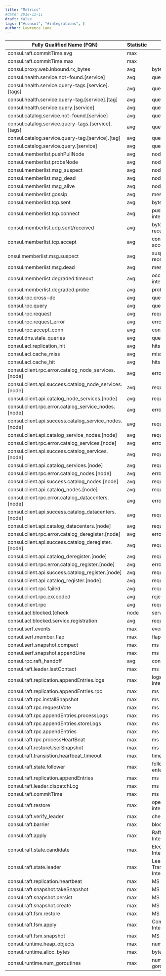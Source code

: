 ```yaml
---
title: "Metrics"
#date: 2018-12-11
draft: false
tags: ["#consul", "#integrations", ]
author: Lawrence Lane
---
```

| Fully Qualified Name (FQN)                             | Statistic | Units                                   | BASE | CORR  | Type    | Computed |
|--------------------------------------------------------|-----------|-----------------------------------------|------|-------|---------|----------|
| consul.raft.commitTime.avg                             | max       |                                         | TRUE | TRUE  | counter | yes      |
| consul.raft.commitTime.max                             | max       |                                         | TRUE | TRUE  | counter | yes      |
| consul.proxy.web.inbound.rx_bytes                      | avg       | bytes                                   | TRUE | FALSE | gauge   | no       |
| consul.health.service.not-found.[service]              | avg       | queries                                 | TRUE | FALSE | gauge   | no       |
| consul.health.service.query-tags.[service].[tags]      | avg       | queries                                 | TRUE | FALSE | gauge   | no       |
| consul.health.service.query-tag.[service].[tag]        | avg       | queries                                 | TRUE | FALSE | gauge   | no       |
| consul.health.service.query.[service]                  | avg       | queries                                 | TRUE | FALSE | gauge   | no       |
| consul.catalog.service.not-found.[service]             | avg       | queries                                 | TRUE | FALSE | gauge   | no       |
| consul.catalog.service.query-tags.[service].[tags]     | avg       | queries                                 | TRUE | FALSE | gauge   | no       |
| consul.catalog.service.query-tag.[service].[tag]       | avg       | queries                                 | TRUE | FALSE | gauge   | no       |
| consul.catalog.service.query.[service]                 | avg       | queries                                 | TRUE | FALSE | gauge   | no       |
| consul.memberlist.pushPullNode                         | avg       | nodes / Interval                        | TRUE | FALSE | gauge   | no       |
| consul.memberlist.probeNode                            | avg       | nodes / Interval                        | TRUE | FALSE | gauge   | no       |
| consul.memberlist.msg_suspect                          | avg       | nodes / Interval                        | TRUE | FALSE | gauge   | no       |
| consul.memberlist.msg_dead                             | avg       | nodes / Interval                        | TRUE | FALSE | gauge   | no       |
| consul.memberlist.msg_alive                            | avg       | nodes / Interval                        | TRUE | FALSE | gauge   | no       |
| consul.memberlist.gossip                               | avg       | messages / Interval                     | TRUE | FALSE | gauge   | no       |
| consul.memberlist.tcp.sent                             | avg       | bytes sent / interval                   | TRUE | FALSE | gauge   | no       |
| consul.memberlist.tcp.connect                          | avg       | push/pull initiated / interval          | TRUE | FALSE | gauge   | no       |
| consul.memberlist.udp.sent/received                    | avg       | bytes sent or bytes received / interval | TRUE | FALSE | gauge   | no       |
| consul.memberlist.tcp.accept                           | avg       | connections accepted / interval         | TRUE | FALSE | gauge   | no       |
| onsul.memberlist.msg.suspect                           | avg       | suspect messages received / interval    | TRUE | FALSE | gauge   | no       |
| consul.memberlist.msg.dead                             | avg       | messages / interval                     | TRUE | FALSE | gauge   | no       |
| consul.memberlist.degraded.timeout                     | avg       | occurrence / interval                   | TRUE | FALSE | gauge   | no       |
| consul.memberlist.degraded.probe                       | avg       | probes / interval                       | TRUE | FALSE | gauge   | no       |
| consul.rpc.cross-dc                                    | avg       | queries                                 | TRUE | FALSE | gauge   | no       |
| consul.rpc.query                                       | avg       | queries                                 | TRUE | FALSE | gauge   | no       |
| consul.rpc.request                                     | avg       | requests                                | TRUE | FALSE | gauge   | no       |
| consul.rpc.request_error                               | avg       | errors                                  | TRUE | FALSE | gauge   | no       |
| consul.rpc.accept_conn                                 | avg       | connections                             | TRUE | FALSE | gauge   | no       |
| consul.dns.stale_queries                               | avg       | queries                                 | TRUE | FALSE | gauge   | no       |
| consul.acl.replication_hit                             | avg       | hits                                    | TRUE | FALSE | gauge   | no       |
| consul.acl.cache_miss                                  | avg       | misses                                  | TRUE | FALSE | gauge   | no       |
| consul.acl.cache_hit                                   | avg       | hits                                    | TRUE | FALSE | gauge   | no       |
| consul.client.rpc.error.catalog_node_services.[node]   | avg       | errors                                  | TRUE | FALSE | gauge   | no       |
| consul.client.api.success.catalog_node_services.[node] | avg       | requests                                | TRUE | FALSE | gauge   | no       |
| consul.client.api.catalog_node_services.[node]         | avg       | requests                                | TRUE | FALSE | gauge   | no       |
| consul.client.rpc.error.catalog_service_nodes.[node]   | avg       | errors                                  | TRUE | FALSE | gauge   | no       |
| consul.client.api.success.catalog_service_nodes.[node] | avg       | requests                                | TRUE | FALSE | gauge   | no       |
| consul.client.api.catalog_service_nodes.[node]         | avg       | requests                                | TRUE | FALSE | gauge   | no       |
| consul.client.rpc.error.catalog_services.[node]        | avg       | errors                                  | TRUE | FALSE | gauge   | no       |
| consul.client.api.success.catalog_services.[node]      | avg       | requests                                | TRUE | FALSE | gauge   | no       |
| consul.client.api.catalog_services.[node]              | avg       | requests                                | TRUE | FALSE | gauge   | no       |
| consul.client.rpc.error.catalog_nodes.[node]           | avg       | errors                                  | TRUE | FALSE | gauge   | no       |
| consul.client.api.success.catalog_nodes.[node]         | avg       | requests                                | TRUE | FALSE | gauge   | no       |
| consul.client.api.catalog_nodes.[node]                 | avg       | requests                                | TRUE | FALSE | gauge   | no       |
| consul.client.rpc.error.catalog_datacenters.[node]     | avg       | errors                                  | TRUE | FALSE | gauge   | no       |
| consul.client.api.success.catalog_datacenters.[node]   | avg       | requests                                | TRUE | FALSE | gauge   | no       |
| consul.client.api.catalog_datacenters.[node]           | avg       | requests                                | TRUE | FALSE | gauge   | no       |
| consul.client.rpc.error.catalog_deregister.[node]      | avg       | errors                                  | TRUE | FALSE | gauge   | no       |
| consul.client.api.success.catalog_deregister.[node]    | avg       | requests                                | TRUE | FALSE | gauge   | no       |
| consul.client.api.catalog_deregister.[node]            | avg       | requests                                | TRUE | FALSE | gauge   | no       |
| consul.client.rpc.error.catalog_register.[node]        | avg       | errors                                  | TRUE | FALSE | gauge   | no       |
| consul.client.api.success.catalog_register.[node]      | avg       | requests                                | TRUE | FALSE | gauge   | no       |
| consul.client.api.catalog_register.[node]              | avg       | requests                                | TRUE | FALSE | gauge   | no       |
| consul.client.rpc.failed                               | avg       | requests                                | TRUE | FALSE | gauge   | no       |
| consul.client.rpc.exceeded                             | avg       | rejected requests                       | TRUE | FALSE | gauge   | no       |
| consul.client.rpc                                      | avg       | requests                                | TRUE | FALSE | gauge   | no       |
| consul.acl.blocked.(check|node|service).registration   | avg       | requests                                | TRUE | FALSE | gauge   | no       |
| consul.acl.blocked.service.registration                | avg       | requests                                | TRUE | FALSE | gauge   | no       |
| consul.serf.events                                     | max       | events / interval                       | TRUE | TRUE  | counter | no       |
| consul.serf.member.flap                                | max       | flaps / interval                        | TRUE | TRUE  | counter | no       |
| consul.serf.snapshot.compact                           | max       | ms                                      | TRUE | TRUE  | timer   | no       |
| consul.serf.snapshot.appendLine                        | max       | ms                                      | TRUE | TRUE  | timer   | no       |
| consul.rpc.raft_handoff                                | avg       | connections                             | TRUE | FALSE | gauge   | no       |
| consul.raft.leader.lastContact                         | max       | ms                                      | TRUE | TRUE  | timer   | no       |
| consul.raft.replication.appendEntries.logs             | max       | logs appended/ interval                 | TRUE | TRUE  | counter | no       |
| consul.raft.replication.appendEntries.rpc              | max       | ms                                      | TRUE | TRUE  | timer   | no       |
| consul.raft.rpc.installSnapshot                        | max       | ms                                      | TRUE | TRUE  | timer   | no       |
| consul.raft.rpc.requestVote                            | max       | ms                                      | TRUE | TRUE  | timer   | no       |
| consul.raft.rpc.appendEntries.processLogs              | max       | ms                                      | TRUE | TRUE  | timer   | no       |
| consul.raft.rpc.appendEntries.storeLogs                | max       | ms                                      | TRUE | TRUE  | timer   | no       |
| consul.raft.rpc.appendEntries                          | max       | ms                                      | TRUE | TRUE  | timer   | no       |
| consul.raft.rpc.processHeartBeat                       | max       | ms                                      | TRUE | TRUE  | timer   | no       |
| consul.raft.restoreUserSnapshot                        | max       | ms                                      | TRUE | TRUE  | timer   | no       |
| consul.raft.transistion.heartbeat_timeout              | max       | timeouts / interval                     | TRUE | TRUE  | counter | no       |
| consul.raft.state.follower                             | max       | follower state entered / interval       | TRUE | TRUE  | counter | no       |
| consul.raft.replication.appendEntries                  | max       | ms                                      | TRUE | TRUE  | timer   | no       |
| consul.raft.leader.dispatchLog                         | max       | ms                                      | TRUE | TRUE  | timer   | no       |
| consul.raft.commitTime                                 | max       | ms                                      | TRUE | TRUE  | timer   | no       |
| consul.raft.restore                                    | max       | operation invoked / interval            | TRUE | TRUE  | counter | no       |
| consul.raft.verify_leader                              | max       | checks / interval                       | TRUE | TRUE  | counter | no       |
| consul.raft.barrier                                    | max       | blocks / interval                       | TRUE | TRUE  | counter | no       |
| consul.raft.apply                                      | max       | Raft Transactions / Interval            | TRUE | TRUE  | counter | no       |
| consul.raft.state.candidate                            | max       | Election Attempts / Interval            | TRUE | TRUE  | counter | no       |
| consul.raft.state.leader                               | max       | Leadership Transitions / Interval       | TRUE | TRUE  | counter | no       |
| consul.raft.replication.heartbeat                      | max       | MS                                      | TRUE | TRUE  | Timer   | no       |
| consul.raft.snapshot.takeSnapshot                      | max       | MS                                      | TRUE | TRUE  | Timer   | no       |
| consul.raft.snapshot.persist                           | max       | MS                                      | TRUE | TRUE  | Timer   | no       |
| consul.raft.snapshot.create                            | max       | MS                                      | TRUE | TRUE  | Timer   | no       |
| consul.raft.fsm.restore                                | max       | MS                                      | TRUE | TRUE  | Timer   | no       |
| consul.raft.fsm.apply                                  | max       | Commit Logs / Interval                  | TRUE | TRUE  | counter | no       |
| consul.raft.fsm.snapshot                               | max       | MS                                      | TRUE | TRUE  | Timer   | no       |
| consul.runtime.heap_objects                            | max       | number of objects                       | TRUE | TRUE  | gauge   | no       |
| consul.runtime.alloc_bytes                             | max       | bytes                                   | TRUE | TRUE  | gauge   | no       |
| consul.runtime.num_goroutines                          | max       | number of goroutines                    | TRUE | TRUE  | gauge   | no       |
